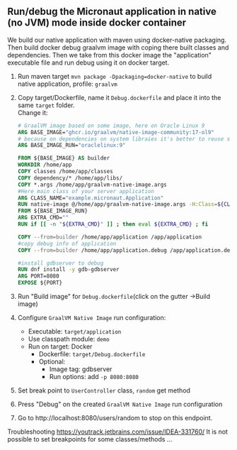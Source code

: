 
<h2>Run/debug the Micronaut application in native (no JVM) mode inside docker container</h2>

We build our native application  with maven using docker-native packaging. 
Then build docker debug graalvm image with coping there built classes and dependencies. 
Then we take from this docker image the "application" executable file and run debug using it on docker target.

1. Run maven target `mvn package -Dpackaging=docker-native` to build native application, profile: `graalvm`

2. Copy target/Dockerfile, name it `Debug.dockerfile` and place it into the same `target` folder.  
Change it:
   ```Dockerfile
   # GraalVM image based on some image, here on Oracle Linux 9
   ARG BASE_IMAGE="ghcr.io/graalvm/native-image-community:17-ol9"
   # because on dependencies on system libraies it's better to reuse same image for run
   ARG BASE_IMAGE_RUN="oraclelinux:9"
   
   FROM ${BASE_IMAGE} AS builder
   WORKDIR /home/app
   COPY classes /home/app/classes
   COPY dependency/* /home/app/libs/
   COPY *.args /home/app/graalvm-native-image.args
   #Here main class of your server application
   ARG CLASS_NAME="example.micronaut.Application"
   RUN native-image @/home/app/graalvm-native-image.args -H:Class=${CLASS_NAME} -g -H:Name=application -cp "/home/app/libs/*:/home/app/classes/"
   FROM ${BASE_IMAGE_RUN}
   ARG EXTRA_CMD=""
   RUN if [[ -n "${EXTRA_CMD}" ]] ; then eval ${EXTRA_CMD} ; fi
   
   COPY --from=builder /home/app/application /app/application
   #copy debug info of application
   COPY --from=builder /home/app/application.debug /app/application.debug
   
   #install gdbserver to debug
   RUN dnf install -y gdb-gdbserver
   ARG PORT=8080
   EXPOSE ${PORT}
   ```
3. Run "Build image" for `Debug.dockerfile`(click on the gutter ->Build image)
4. Configure `GraalVM Native Image` run configuration:
   - Executable: `target/application`
   - Use classpath module: `demo`
   - Run on target: Docker
     - Dockerfile: `target/Debug.dockerfile` 
     - Optional:
       - Image tag: gdbserver 
       - Run options: add `-p 8080:8080`
       
5. Set break point to `UserController` class, `random` get method
6. Press "Debug" on the created `GraalVM Native Image` run configuration
7. Go to http://localhost:8080/users/random to stop on this endpoint.
 

Troubleshooting
https://youtrack.jetbrains.com/issue/IDEA-331760/ It is not possible to set breakpoints for some classes/methods
...
